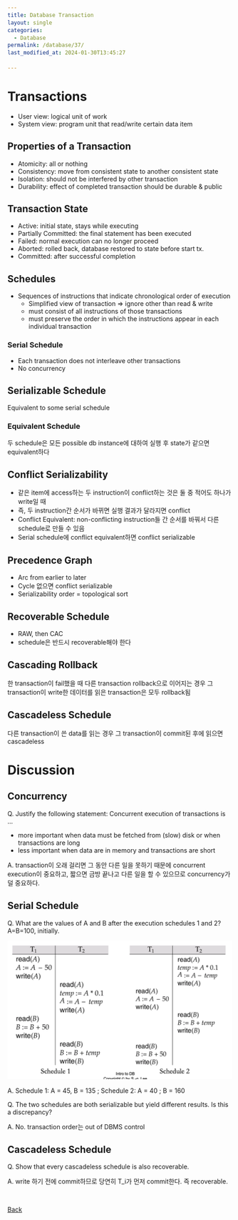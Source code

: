 ```yaml
---
title: Database Transaction
layout: single
categories:
  - Database
permalink: /database/37/
last_modified_at: 2024-01-30T13:45:27

---
```


# Transactions

* User view: logical unit of work
* System view: program unit that read/write certain data item

## Properties of a Transaction

* Atomicity: all or nothing
* Consistency: move from consistent state to another consistent state
* Isolation: should not be interfered by other transaction
* Durability: effect of completed transaction should be durable & public

## Transaction State

* Active: initial state, stays while executing
* Partially Committed: the final statement has been executed
* Failed: normal execution can no longer proceed
* Aborted: rolled back, database restored to state before start tx.
* Committed: after successful completion

## Schedules

* Sequences of instructions that indicate chronological order of execution
  * Simplified view of transaction => ignore other than read & write
  * must consist of all instructions of those transactions
  * must preserve the order in which the instructions appear in each individual transaction

### Serial Schedule

* Each transaction does not interleave other transactions
* No concurrency

## Serializable Schedule

Equivalent to some serial schedule

### Equivalent Schedule

두 schedule은 모든 possible db instance에 대하여 실행 후 state가 같으면 equivalent하다

## Conflict Serializability

* 같은 item에 access하는 두 instruction이 conflict하는 것은 둘 중 적어도 하나가 write일 때
* 즉, 두 instruction간 순서가 바뀌면 실행 결과가 달라지면 conflict
* Conflict Equivalent: non-conflicting instruction들 간 순서를 바꿔서 다른 schedule로 만들 수 있음
* Serial schedule에 conflict equivalent하면 conflict serializable

## Precedence Graph

* Arc from earlier to later
* Cycle 없으면 conflict serializable
* Serializability order = topological sort

## Recoverable Schedule

* RAW, then CAC
* schedule은 반드시 recoverable해야 한다

## Cascading Rollback

한 transaction이 fail했을 때 다른 transaction rollback으로 이어지는 경우
그 transaction이 write한 데이터를 읽은 transaction은 모두 rollback됨

## Cascadeless Schedule

다른 transaction이 쓴 data를 읽는 경우 그 transaction이 commit된 후에 읽으면 cascadeless

# Discussion

## Concurrency

Q. Justify the following statement: Concurrent execution of transactions is ...

* more important when data must be fetched from (slow) disk or when transactions are long
* less important when data are in memory and transactions are short

A. transaction이 오래 걸리면 그 동안 다른 일을 못하기 때문에 concurrent execution이 중요하고, 짧으면 금방 끝나고 다른 일을 할 수 있으므로 concurrency가 덜 중요하다.

## Serial Schedule

Q. What are the values of A and B after the execution schedules 1 and 2? A=B=100, initially.

![Serializable Schedule](/assets/images/database/004.png)

A. Schedule 1: A = 45, B = 135 ; Schedule 2: A = 40 ; B = 160

Q. The two schedules are both serializable but yield different results. Is this a discrepancy?

A. No. transaction order는 out of DBMS control

## Cascadeless Schedule

Q. Show that every cascadeless schedule is also recoverable.

A. write 하기 전에 commit하므로 당연히 T_i가 먼저 commit한다. 즉 recoverable.

<br>

[Back](/database/)